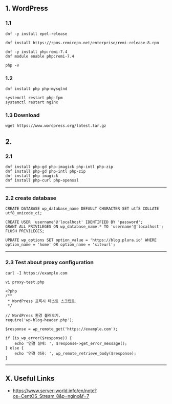 ## 1. WordPress

### 1.1

```
dnf -y install epel-release

dnf install https://rpms.remirepo.net/enterprise/remi-release-8.rpm

dnf -y install php:remi-7.4
dnf module enable php:remi-7.4

php -v
```

### 1.2
```
dnf install php php-mysqlnd

systemctl restart php-fpm
systemctl restart nginx
```

### 1.3 Download

```
wget https://www.wordpress.org/latest.tar.gz
```

## 2.

### 2.1

```
dnf install php-gd php-imagick php-intl php-zip
dnf install php-gd php-intl php-zip
dnf install php-imagick
dnf install php-curl php-openssl
```
<hr/>

### 2.2 create database

```
CREATE DATABASE wp_database_name DEFAULT CHARACTER SET utf8 COLLATE utf8_unicode_ci;

CREATE USER 'username'@'localhost' IDENTIFIED BY 'password';
GRANT ALL PRIVILEGES ON wp_database_name.* TO 'username'@'localhost';
FLUSH PRIVILEGES;
```


```
UPDATE wp_options SET option_value = 'https://blog.plura.io' WHERE option_name = 'home' OR option_name = 'siteurl';
```

<hr/>

### 2.3 Test about proxy configuration

```
curl -I https://example.com
```

```
vi proxy-test.php

<?php
/**
 * WordPress 프록시 테스트 스크립트.
 */

// WordPress 환경 불러오기.
require('wp-blog-header.php');

$response = wp_remote_get('https://example.com');

if (is_wp_error($response)) {
    echo '연결 실패: ', $response->get_error_message();
} else {
    echo '연결 성공: ', wp_remote_retrieve_body($response);
}
```

<hr/>


## X. Useful Links

- https://www.server-world.info/en/note?os=CentOS_Stream_8&p=nginx&f=7
